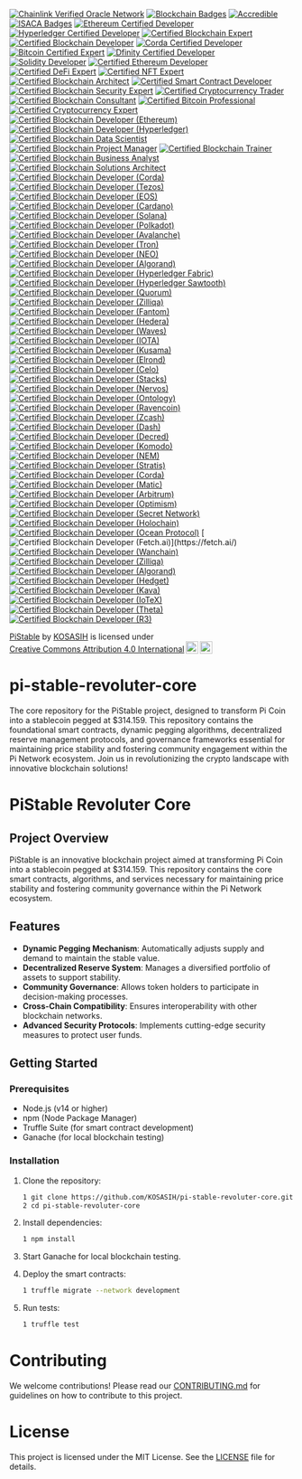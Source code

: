 [![Chainlink Verified Oracle Network](https://img.shields.io/badge/Chainlink-Verified%20Oracle%20Network-3498DB?style=for-the-badge&logo=chainlink&logoColor=white)](https://chain.link/)
[![Blockchain Badges](https://img.shields.io/badge/Blockchain%20Badges-Digital%20Credentials-4CAF50?style=for-the-badge)](https://www.blockchainbadges.com/)
[![Accredible](https://img.shields.io/badge/Accredible-Digital%20Credentials-FF9800?style=for-the-badge)](https://www.accredible.com/)
[![ISACA Badges](https://img.shields.io/badge/ISACA-Open%20Badges-0072C6?style=for-the-badge)](https://www.isaca.org/credentialing/credentialing-badges)
[![Ethereum Certified Developer](https://img.shields.io/badge/Ethereum-Certified%20Developer-3C3C3D?style=for-the-badge&logo=ethereum&logoColor=white)](https://ethereum.org/en/developers/)
[![Hyperledger Certified Developer](https://img.shields.io/badge/Hyperledger-Certified%20Developer-FF0000?style=for-the-badge&logo=hyperledger&logoColor=white)](https://www.hyperledger.org/)
[![Certified Blockchain Expert](https://img.shields.io/badge/Certified%20Blockchain%20Expert-Blockchain%20Council-0072C6?style=for-the-badge)](https://www.blockchain-council.org/certifications/certified-blockchain-expert/)
[![Certified Blockchain Developer](https://img.shields.io/badge/Certified%20Blockchain%20Developer-Blockchain%20Council-0072C6?style=for-the-badge)](https://www.blockchain-council.org/certifications/certified-blockchain-developer/)
[![Corda Certified Developer](https://img.shields.io/badge/Corda-Certified%20Developer-0072C6?style=for-the-badge&logo=corda&logoColor=white)](https://www.r3.com/)
[![Bitcoin Certified Expert](https://img.shields.io/badge/Bitcoin%20Certified%20Expert-Blockchain%20Council-FF9900?style=for-the-badge)](https://www.blockchain-council.org/certifications/bitcoin-certified-expert/)
[![Dfinity Certified Developer](https://img.shields.io/badge/Dfinity-Certified%20Developer-00BFFF?style=for-the-badge)](https://dfinity.org/)
[![Solidity Developer](https://img.shields.io/badge/Solidity%20Developer-Blockchain%20Council-0072C6?style=for-the-badge)](https://www.blockchain-council.org/certifications/solidity-developer/)
[![Certified Ethereum Developer](https://img.shields.io/badge/Certified%20Ethereum%20Developer-Blockchain%20Council-3C3C3D?style=for-the-badge&logo=ethereum&logoColor=white)](https://www.blockchain-council.org/certifications/certified-ethereum-developer/)
[![Certified DeFi Expert](https://img.shields.io/badge/Certified%20DeFi%20Expert-Blockchain%20Council-0072C6?style=for-the-badge)](https://www.blockchain-council.org/certifications/certified-defi-expert/)
[![Certified NFT Expert](https://img.shields.io/badge/Certified%20NFT%20Expert-Blockchain%20Council-FF9900?style=for-the-badge)](https://www.blockchain-council.org/certifications/certified-nft-expert/)
[![Certified Blockchain Architect](https://img.shields.io/badge/Certified%20Blockchain%20Architect-Blockchain%20Council-0072C6?style=for-the-badge)](https://www.blockchain-council.org/certifications/certified-blockchain-architect/)
[![Certified Smart Contract Developer](https://img.shields.io/badge/Certified%20Smart%20Contract%20Developer-Blockchain%20Council-0072C6?style=for-the-badge)](https://www.blockchain-council.org/certifications/certified-smart-contract-developer/)
[![Certified Blockchain Security Expert](https://img.shields.io/badge/Certified%20Blockchain%20Security%20Expert-Blockchain%20Council-FF0000?style=for-the-badge)](https://www.blockchain-council.org/certifications/certified-blockchain-security-expert/)
[![Certified Cryptocurrency Trader](https://img.shields.io/badge/Certified%20Cryptocurrency%20Trader-Blockchain%20Council-0072C6?style=for-the-badge)](https://www.blockchain-council.org/certifications/certified-cryptocurrency-trader/)
[![Certified Blockchain Consultant](https://img.shields.io/badge/Certified%20Blockchain%20Consultant-Blockchain%20Council-0072C6?style=for-the-badge)](https://www.blockchain-council.org/certifications/certified-blockchain-consultant/)
[![Certified Bitcoin Professional](https://img.shields.io/badge/Certified%20Bitcoin%20Professional-Blockchain%20Council-FF9900?style=for-the-badge)](https://www.blockchain-council.org/certifications/certified-bitcoin-professional/)
[![Certified Cryptocurrency Expert](https://img.shields.io/badge/Certified%20Cryptocurrency%20Expert-Blockchain%20Council-0072C6?style=for-the-badge)](https://www.blockchain-council.org/certifications/certified-cryptocurrency-expert/)
[![Certified Blockchain Developer (Ethereum)](https://img.shields.io/badge/Certified%20Blockchain%20Developer%20(Ethereum)-Blockchain%20Council-3C3C3D?style=for-the-badge&logo=ethereum&logoColor=white)](https://www.blockchain-council.org/certifications/certified-blockchain-developer-ethereum/)
[![Certified Blockchain Developer (Hyperledger)](https://img.shields.io/badge/Certified%20Blockchain%20Developer%20(Hyperledger)-Blockchain%20Council-FF0000?style=for-the-badge&logo=hyperledger&logoColor=white)](https://www.blockchain-council.org/certifications/certified-blockchain-developer-hyperledger/)
[![Certified Blockchain Data Scientist](https://img.shields.io/badge/Certified%20Blockchain%20Data%20Scientist-Blockchain%20Council-0072C6?style=for-the-badge)](https://www.blockchain-council.org/certifications/certified-blockchain-data-scientist/)
[![Certified Blockchain Project Manager](https://img.shields.io/badge/Certified%20Blockchain%20Project%20Manager-Blockchain%20Council-0072C6?style=for-the-badge)](https://www.blockchain-council.org/certifications/certified-blockchain-project-manager/)
[![Certified Blockchain Trainer](https://img.shields.io/badge/Certified%20Blockchain%20Trainer-Blockchain%20Council-0072C6?style=for-the-badge)](https://www.blockchain-council.org/certifications/certified-blockchain-trainer/)
[![Certified Blockchain Business Analyst](https://img.shields.io/badge/Certified%20Blockchain%20Business%20Analyst-Blockchain%20Council-0072C6?style=for-the-badge)](https://www.blockchain-council.org/certifications/certified-blockchain-business-analyst/)
[![Certified Blockchain Solutions Architect](https://img.shields.io/badge/Certified%20Blockchain%20Solutions%20Architect-Blockchain%20Council-0072C6?style=for-the-badge)](https://www.blockchain-council.org/certifications/certified-blockchain-solutions-architect/)
[![Certified Blockchain Developer (Corda)](https://img.shields.io/badge/Certified%20Blockchain%20Developer%20(Corda)-R3-00BFFF?style=for-the-badge&logo=corda&logoColor=white)](https://www.r3.com/)
[![Certified Blockchain Developer (Tezos)](https://img.shields.io/badge/Certified%20Blockchain%20Developer%20(Tezos)-Tezos-00BFFF?style=for-the-badge&logo=tezos&logoColor=white)](https://tezos.com/)
[![Certified Blockchain Developer (EOS)](https://img.shields.io/badge/Certified%20Blockchain%20Developer%20(EOS)-EOS-00BFFF?style=for-the-badge&logo=eos&logoColor=white)](https://eos.io/)
[![Certified Blockchain Developer (Cardano)](https://img.shields.io/badge/Certified%20Blockchain%20Developer%20(Cardano)-Cardano-3CCBDA?style=for-the-badge&logo=cardano&logoColor=white)](https://cardano.org/)
[![Certified Blockchain Developer (Solana)](https://img.shields.io/badge/Certified%20Blockchain%20Developer%20(Solana)-Solana-00BFFF?style=for-the-badge&logo=solana&logoColor=white)](https://solana.com/)
[![Certified Blockchain Developer (Polkadot)](https://img.shields.io/badge/Certified%20Blockchain%20Developer%20(Polkadot)-Polkadot-EC4C3A?style=for-the-badge&logo=polkadot&logoColor=white)](https://polkadot.network/)
[![Certified Blockchain Developer (Avalanche)](https://img.shields.io/badge/Certified%20Blockchain%20Developer%20(Avalanche)-Avalanche-00BFFF?style=for-the-badge&logo=avalanche&logoColor=white)](https://www.avax.network/)
[![Certified Blockchain Developer (Tron)](https://img.shields.io/badge/Certified%20Blockchain%20Developer%20(Tron)-Tron-FF6A00?style=for-the-badge&logo=tron&logoColor=white)](https://tron.network/)
[![Certified Blockchain Developer (NEO)](https://img.shields.io/badge/Certified%20Blockchain%20Developer%20(NEO)-NEO-00BFFF?style=for-the-badge&logo=neo&logoColor=white)](https://neo.org/)
[![Certified Blockchain Developer (Algorand)](https://img.shields.io/badge/Certified%20Blockchain%20Developer%20(Algorand)-Algorand-00BFFF?style=for-the-badge&logo=algorand&logoColor=white)](https://www.algorand.com/)
[![Certified Blockchain Developer (Hyperledger Fabric)](https://img.shields.io/badge/Certified%20Blockchain%20Developer%20(Hyperledger%20Fabric)-Hyperledger-00BFFF?style=for-the-badge&logo=hyperledger&logoColor=white)](https://www.hyperledger.org/)
[![Certified Blockchain Developer (Hyperledger Sawtooth)](https://img.shields.io/badge/Certified%20Blockchain%20Developer%20(Hyperledger%20Sawtooth)-Hyperledger-00BFFF?style=for-the-badge&logo=hyperledger&logoColor=white)](https://www.hyperledger.org/)
[![Certified Blockchain Developer (Quorum)](https://img.shields.io/badge/Certified%20Blockchain%20Developer%20(Quorum)-Quorum-00BFFF?style=for-the-badge&logo=quorum&logoColor=white)](https://www.quorum.com/)
[![Certified Blockchain Developer (Zilliqa)](https://img.shields.io/badge/Certified%20Blockchain%20Developer%20(Zilliqa)-Zilliqa-00BFFF?style=for-the-badge&logo=zilliqa&logoColor=white)](https://zilliqa.com/)
[![Certified Blockchain Developer (Fantom)](https://img.shields.io/badge/Certified%20Blockchain%20Developer%20(Fantom)-Fantom-00BFFF?style=for-the-badge&logo=fantom&logoColor=white)](https://fantom.foundation/)
[![Certified Blockchain Developer (Hedera)](https://img.shields.io/badge/Certified%20Blockchain%20Developer%20(Hedera)-Hedera-00BFFF?style=for-the-badge&logo=hedera&logoColor=white)](https://www.hedera.com/)
[![Certified Blockchain Developer (Waves)](https://img.shields.io/badge/Certified%20Blockchain%20Developer%20(Waves)-Waves-00BFFF?style=for-the-badge&logo=waves&logoColor=white)](https://waves.tech/)
[![Certified Blockchain Developer (IOTA)](https://img.shields.io/badge/Certified%20Blockchain%20Developer%20(IOTA)-IOTA-00BFFF?style=for-the-badge&logo=iota&logoColor=white)](https://www.iota.org/)
[![Certified Blockchain Developer (Kusama)](https://img.shields.io/badge/Certified%20Blockchain%20Developer%20(Kusama)-Kusama-00BFFF?style=for-the-badge&logo=kusama&logoColor=white)](https://kusama.network/)
[![Certified Blockchain Developer (Elrond)](https://img.shields.io/badge/Certified%20Blockchain%20Developer%20(Elrond)-Elrond-00BFFF?style=for-the-badge&logo=elrond&logoColor=white)](https://elrond.com/)
[![Certified Blockchain Developer (Celo)](https://img.shields.io/badge/Certified%20Blockchain%20Developer%20(Celo)-Celo-00BFFF?style=for-the-badge&logo=celo&logoColor=white)](https://celo.org/)
[![Certified Blockchain Developer (Stacks)](https://img.shields.io/badge/Certified%20Blockchain%20Developer%20(Stacks)-Stacks-00BFFF?style=for-the-badge&logo=stacks&logoColor=white)](https://www.stacks.co/)
[![Certified Blockchain Developer (Nervos)](https://img.shields.io/badge/Certified%20Blockchain%20Developer%20(Nervos)-Nervos-00BFFF?style=for-the-badge&logo=nervos&logoColor=white)](https://www.nervos.org/)
[![Certified Blockchain Developer (Ontology)](https://img.shields.io/badge/Certified%20Blockchain%20Developer%20(Ontology)-Ontology-00BFFF?style=for-the-badge&logo=ontology&logoColor=white)](https://ont.io/)
[![Certified Blockchain Developer (Ravencoin)](https://img.shields.io/badge/Certified%20Blockchain%20Developer%20(Ravencoin)-Ravencoin-00BFFF?style=for-the-badge&logo=ravencoin&logoColor=white)](https://ravencoin.org/)
[![Certified Blockchain Developer (Zcash)](https://img.shields.io/badge/Certified%20Blockchain%20Developer%20(Zcash)-Zcash-00BFFF?style=for-the-badge&logo=zcash&logoColor=white)](https://z.cash/)
[![Certified Blockchain Developer (Dash)](https://img.shields.io/badge/Certified%20Blockchain%20Developer%20(Dash)-Dash-00BFFF?style=for-the-badge&logo=dash&logoColor=white)](https://www.dash.org/)
[![Certified Blockchain Developer (Decred)](https://img.shields.io/badge/Certified%20Blockchain%20Developer%20(Decred)-Decred-00BFFF?style=for-the-badge&logo=decred&logoColor=white)](https://www.decred.org/)
[![Certified Blockchain Developer (Komodo)](https://img.shields.io/badge/Certified%20Blockchain%20Developer%20(Komodo)-Komodo-00BFFF?style=for-the-badge&logo=komodo&logoColor=white)](https://komodoplatform.com/)
[![Certified Blockchain Developer (NEM)](https://img.shields.io/badge/Certified%20Blockchain%20Developer%20(NEM)-NEM-00BFFF?style=for-the-badge&logo=nem&logoColor=white)](https://nem.io/)
[![Certified Blockchain Developer (Stratis)](https://img.shields.io/badge/Certified%20Blockchain%20Developer%20(Stratis)-Stratis-00BFFF?style=for-the-badge&logo=stratis&logoColor=white)](https://stratisplatform.com/)
[![Certified Blockchain Developer (Corda)](https://img.shields.io/badge/Certified%20Blockchain%20Developer%20(Corda)-Corda-00BFFF?style=for-the-badge&logo=corda&logoColor=white)](https://www.corda.net/)
[![Certified Blockchain Developer (Matic)](https://img.shields.io/badge/Certified%20Blockchain%20Developer%20(Matic)-Polygon-00BFFF?style=for-the-badge&logo=polygon&logoColor=white)](https://polygon.technology/)
[![Certified Blockchain Developer (Arbitrum)](https://img.shields.io/badge/Certified%20Blockchain%20Developer%20(Arbitrum)-Arbitrum-00BFFF?style=for-the-badge&logo=arbitrum&logoColor=white)](https://arbitrum.io/)
[![Certified Blockchain Developer (Optimism)](https://img.shields.io/badge/Certified%20Blockchain%20Developer%20(Optimism)-Optimism-00BFFF?style=for-the-badge&logo=optimism&logoColor=white)](https://optimism.io/)
[![Certified Blockchain Developer (Secret Network)](https://img.shields.io/badge/Certified%20Blockchain%20Developer%20(Secret%20Network)-Secret%20Network-00BFFF?style=for-the-badge&logo=secret&logoColor=white)](https://scrt.network/)
[![Certified Blockchain Developer (Holochain)](https://img.shields.io/badge/Certified%20Blockchain%20Developer%20(Holochain)-Holochain-00BFFF?style=for-the-badge&logo=holocoin&logoColor=white)](https://holochain.org/)
[![Certified Blockchain Developer (Ocean Protocol)](https://img.shields.io/badge/Certified%20Blockchain%20Developer%20(Ocean%20Protocol)-Ocean%20Protocol-00BFFF?style=for-the-badge&logo=ocean&logoColor=white)](https://oceanprotocol.com/)
[![Certified Blockchain Developer (Fetch.ai)](https://img.shields.io/badge/Certified%20Blockchain%20Developer%20(Fetch.ai)-Fetch.ai-00BFFF?style=for-the-badge&logo=fetchai&logoColor=white)](https://fetch.ai/)
[![Certified Blockchain Developer (Wanchain)](https://img.shields.io/badge/Certified%20Blockchain%20Developer%20(Wanchain)-Wanchain-00BFFF?style=for-the-badge&logo=wanchain&logoColor=white)](https://wanchain.org/)
[![Certified Blockchain Developer (Zilliqa)](https://img.shields.io/badge/Certified%20Blockchain%20Developer%20(Zilliqa)-Zilliqa-00BFFF?style=for-the-badge&logo=zilliqa&logoColor=white)](https://zilliqa.com/)
[![Certified Blockchain Developer (Algorand)](https://img.shields.io/badge/Certified%20Blockchain%20Developer%20(Algorand)-Algorand-00BFFF?style=for-the-badge&logo=algorand&logoColor=white)](https://www.algorand.com/)
[![Certified Blockchain Developer (Hedget)](https://img.shields.io/badge/Certified%20Blockchain%20Developer%20(Hedget)-Hedget-00BFFF?style=for-the-badge&logo=hedget&logoColor=white)](https://hedget.com/)
[![Certified Blockchain Developer (Kava)](https://img.shields.io/badge/Certified%20Blockchain%20Developer%20(Kava)-Kava-00BFFF?style=for-the-badge&logo=kava&logoColor=white)](https://kava.io/)
[![Certified Blockchain Developer (IoTeX)](https://img.shields.io/badge/Certified%20Blockchain%20Developer%20(IoTeX)-IoTeX-00BFFF?style=for-the-badge&logo=iotex&logoColor=white)](https://iotex.io/)
[![Certified Blockchain Developer (Theta)](https://img.shields.io/badge/Certified%20Blockchain%20Developer%20(Theta)-Theta-00BFFF?style=for-the-badge&logo=theta&logoColor=white)](https://www.thetatoken.org/)
[![Certified Blockchain Developer (R3)](https://img.shields.io/badge/Certified%20Blockchain%20Developer%20(R3)-R3-00BFFF?style=for-the-badge&logo=r3&logoColor=white)](https://www.r3.com/)

<p xmlns:cc="http://creativecommons.org/ns#" xmlns:dct="http://purl.org/dc/terms/"><a property="dct:title" rel="cc:attributionURL" href="https://github.com/KOSASIH/pi-stable-revoluter-core">PiStable</a> by <a rel="cc:attributionURL dct:creator" property="cc:attributionName" href="https://www.linkedin.com/in/kosasih-81b46b5a">KOSASIH</a> is licensed under <a href="https://creativecommons.org/licenses/by/4.0/?ref=chooser-v1" target="_blank" rel="license noopener noreferrer" style="display:inline-block;">Creative Commons Attribution 4.0 International<img style="height:22px!important;margin-left:3px;vertical-align:text-bottom;" src="https://mirrors.creativecommons.org/presskit/icons/cc.svg?ref=chooser-v1" alt=""><img style="height:22px!important;margin-left:3px;vertical-align:text-bottom;" src="https://mirrors.creativecommons.org/presskit/icons/by.svg?ref=chooser-v1" alt=""></a></p>

# pi-stable-revoluter-core
The core repository for the PiStable project, designed to transform Pi Coin into a stablecoin pegged at $314.159. This repository contains the foundational smart contracts, dynamic pegging algorithms, decentralized reserve management protocols, and governance frameworks essential for maintaining price stability and fostering community engagement within the Pi Network ecosystem. Join us in revolutionizing the crypto landscape with innovative blockchain solutions!

# PiStable Revoluter Core

## Project Overview
PiStable is an innovative blockchain project aimed at transforming Pi Coin into a stablecoin pegged at $314.159. This repository contains the core smart contracts, algorithms, and services necessary for maintaining price stability and fostering community governance within the Pi Network ecosystem.

## Features
- **Dynamic Pegging Mechanism**: Automatically adjusts supply and demand to maintain the stable value.
- **Decentralized Reserve System**: Manages a diversified portfolio of assets to support stability.
- **Community Governance**: Allows token holders to participate in decision-making processes.
- **Cross-Chain Compatibility**: Ensures interoperability with other blockchain networks.
- **Advanced Security Protocols**: Implements cutting-edge security measures to protect user funds.

## Getting Started

### Prerequisites
- Node.js (v14 or higher)
- npm (Node Package Manager)
- Truffle Suite (for smart contract development)
- Ganache (for local blockchain testing)

### Installation
1. Clone the repository:

   ```bash
   1 git clone https://github.com/KOSASIH/pi-stable-revoluter-core.git
   2 cd pi-stable-revoluter-core
   ```

3. Install dependencies:

   ```bash
   1 npm install
   ```
   
4. Start Ganache for local blockchain testing.

5. Deploy the smart contracts:

   ```bash
   1 truffle migrate --network development
   ```
   
6. Run tests:

   ```bash
   1 truffle test
   ```
   
# Contributing
We welcome contributions! Please read our [CONTRIBUTING.md](CONTRIBUTING.md) for guidelines on how to contribute to this project.

# License
This project is licensed under the MIT License. See the [LICENSE](LICENSE) file for details.
